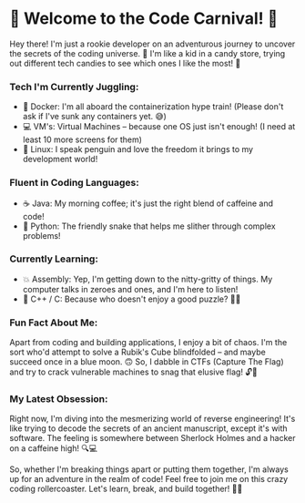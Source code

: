 # 🌟 Welcome to the Code Carnival! 🌟

Hey there! I'm just a rookie developer on an adventurous journey to uncover the secrets of the coding universe. 🚀 I'm like a kid in a candy store, trying out different tech candies to see which ones I like the most! 🍬

### Tech I'm Currently Juggling:

- 🐳 Docker: I'm all aboard the containerization hype train! (Please don't ask if I've sunk any containers yet. 😅)
- 💻 VM's: Virtual Machines – because one OS just isn't enough! (I need at least 10 more screens for them)
- 🐧 Linux: I speak penguin and love the freedom it brings to my development world!

### Fluent in Coding Languages:

- ☕ Java: My morning coffee; it's just the right blend of caffeine and code!
- 🐍 Python: The friendly snake that helps me slither through complex problems!

### Currently Learning:

- 💥 Assembly: Yep, I'm getting down to the nitty-gritty of things. My computer talks in zeroes and ones, and I'm here to listen!
- 🧩 C++ / C: Because who doesn't enjoy a good puzzle? 🕵️‍♂️

### Fun Fact About Me:

Apart from coding and building applications, I enjoy a bit of chaos. I'm the sort who'd attempt to solve a Rubik's Cube blindfolded – and maybe succeed once in a blue moon. 🙃 So, I dabble in CTFs (Capture The Flag) and try to crack vulnerable machines to snag that elusive flag! 🔓🚩

### My Latest Obsession:

Right now, I'm diving into the mesmerizing world of reverse engineering! It's like trying to decode the secrets of an ancient manuscript, except it's with software. The feeling is somewhere between Sherlock Holmes and a hacker on a caffeine high! 🔍💻

So, whether I'm breaking things apart or putting them together, I'm always up for an adventure in the realm of code! Feel free to join me on this crazy coding rollercoaster. Let's learn, break, and build together! 🎢🚀

